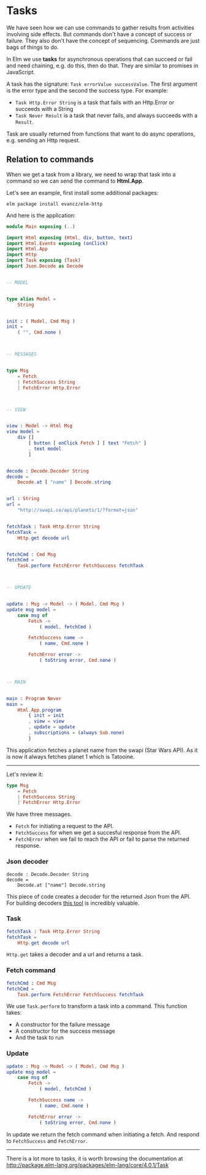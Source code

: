 # Tasks

We have seen how we can use commands to gather results from activities involving side effects. But commands don't have a concept of success or failure. They also don't have the concept of sequencing. Commands are just bags of things to do.

In Elm we use __tasks__ for asynchronous operations that can succeed or fail and need chaining, e.g. do this, then do that. They are similar to promises in JavaScript.

A task has the signature: `Task errorValue successValue`. The first argument is the error type and the second the success type. For example:

- `Task Http.Error String` is a task that fails with an Http.Error or succeeds with a String
- `Task Never Result` is a task that never fails, and always succeeds with a `Result`.

Task are usually returned from functions that want to do async operations, e.g. sending an Http request.

## Relation to commands

When we get a task from a library, we need to wrap that task into a command so we can send the command to __Html.App__.

Let's see an example, first install some additional packages:

```
elm package install evancz/elm-http
```

And here is the application:

```elm
module Main exposing (..)

import Html exposing (Html, div, button, text)
import Html.Events exposing (onClick)
import Html.App
import Http
import Task exposing (Task)
import Json.Decode as Decode


-- MODEL


type alias Model =
    String


init : ( Model, Cmd Msg )
init =
    ( "", Cmd.none )



-- MESSAGES


type Msg
    = Fetch
    | FetchSuccess String
    | FetchError Http.Error



-- VIEW


view : Model -> Html Msg
view model =
    div []
        [ button [ onClick Fetch ] [ text "Fetch" ]
        , text model
        ]


decode : Decode.Decoder String
decode =
    Decode.at [ "name" ] Decode.string


url : String
url =
    "http://swapi.co/api/planets/1/?format=json"


fetchTask : Task Http.Error String
fetchTask =
    Http.get decode url


fetchCmd : Cmd Msg
fetchCmd =
    Task.perform FetchError FetchSuccess fetchTask



-- UPDATE


update : Msg -> Model -> ( Model, Cmd Msg )
update msg model =
    case msg of
        Fetch ->
            ( model, fetchCmd )

        FetchSuccess name ->
            ( name, Cmd.none )

        FetchError error ->
            ( toString error, Cmd.none )



-- MAIN


main : Program Never
main =
    Html.App.program
        { init = init
        , view = view
        , update = update
        , subscriptions = (always Sub.none)
        }
```

This application fetches a planet name from the swapi (Star Wars API). As it is now it always fetches planet 1 which is Tatooine.

---

Let's review it:

```elm
type Msg
    = Fetch
    | FetchSuccess String
    | FetchError Http.Error
```

We have three messages. 

- `Fetch` for initiating a request to the API.
- `FetchSuccess` for when we get a succesful response from the API.
- `FetchError` when we fail to reach the API or fail to parse the returned response.

### Json decoder

```
decode : Decode.Decoder String
decode =
    Decode.at ["name"] Decode.string
```

This piece of code creates a decoder for the returned Json from the API. For building decoders [this tool](http://noredink.github.io/json-to-elm/) is incredibly valuable.

### Task

```elm
fetchTask : Task Http.Error String
fetchTask =
    Http.get decode url
```

`Http.get` takes a decoder and a url and returns a task.

### Fetch command

```elm
fetchCmd : Cmd Msg
fetchCmd =
    Task.perform FetchError FetchSuccess fetchTask
```

We use `Task.perform` to transform a task into a command. This function takes: 

- A constructor for the failure message
- A constructor for the success message
- And the task to run

### Update

```elm
update : Msg -> Model -> ( Model, Cmd Msg )
update msg model =
    case msg of
        Fetch ->
            ( model, fetchCmd )

        FetchSuccess name ->
            ( name, Cmd.none )

        FetchError error ->
            ( toString error, Cmd.none )
```

In update we return the fetch command when initiating a fetch. And respond to `FetchSuccess` and `FetchError`.

---

There is a lot more to tasks, it is worth browsing the documentation at <http://package.elm-lang.org/packages/elm-lang/core/4.0.1/Task>
